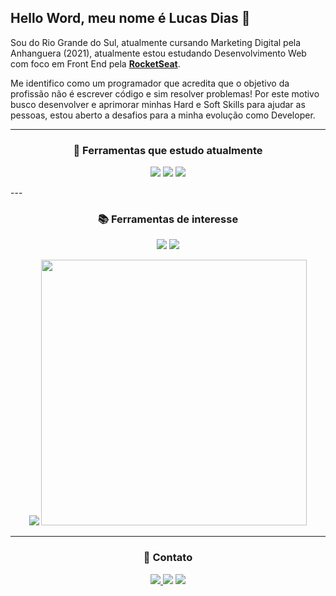 ## Hello Word, meu nome é Lucas Dias 👊

Sou do Rio Grande do Sul, atualmente cursando Marketing Digital pela Anhanguera (2021), atualmente estou estudando Desenvolvimento Web com foco em Front End pela  **[RocketSeat](https://rocketseat.com.br//)**.

Me identifico como um programador que acredita que o objetivo da profissão não é escrever código e sim resolver problemas! Por este motivo busco desenvolver e aprimorar minhas Hard e Soft Skills para ajudar as pessoas, estou aberto a desafios para a minha evolução como Developer.

---

<h3 align="center">🚀 Ferramentas que estudo atualmente</h3>
<p align="center">

<img src="https://img.shields.io/badge/-HTML5-ec6231.svg?logo=Html5&style=flat-square&logoColor=white" />
<img src="https://img.shields.io/badge/-CSS3-007acc.svg?logo=Css3&style=flat-square" />
<img src="https://img.shields.io/badge/-Javascript-FFD700.svg?logo=Javascript&style=flat-square&logoColor=white" />
</p>
---
<h3 align="center">📚 Ferramentas de interesse</h3>
<p align="center">

<img src="https://img.shields.io/badge/-Nodejs-43853d?style=flat-square&logo=Node.js&logoColor=white"  />
<img src="https://img.shields.io/badge/-ReactJs-61DAFB?logo=react&logoColor=white&style=flat-square" />


</p>
<p align="center">
 <img src="https://github-readme-stats.vercel.app/api/top-langs/?username=Lucass2021&layout=compact"/> 
 <img src="https://github-readme-stats.vercel.app/api?username=Lucass2021&show_icons=true&theme=radical" width="425px" />
</p>

---

<h3 align="center">📱 Contato </h3>
<p align="center">
<a href="mailto:lucas.allx@hotmail.com"> <img src="https://img.shields.io/badge/-Email-D14836.svg?logo=gmail&style=plastic&logoColor=white" /> </a>
<a href="https://www.linkedin.com/in/lucas-dias-da-silva-118954199/" target="blank"><img src="https://img.shields.io/badge/-LinkedIn-007acc.svg?logo=linkedin&style=plastic"></a>
<a href="https://www.instagram.com/lucas_miauu/" target="blank"><img src="https://img.shields.io/badge/-Instagram-F73776.svg?logo=instagram&style=plastic&logoColor=white"></a>
</p>
